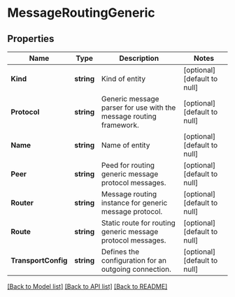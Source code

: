# MessageRoutingGeneric

## Properties
Name | Type | Description | Notes
------------ | ------------- | ------------- | -------------
**Kind** | **string** | Kind of entity | [optional] [default to null]
**Protocol** | **string** | Generic message parser for use with the message routing framework. | [optional] [default to null]
**Name** | **string** | Name of entity | [optional] [default to null]
**Peer** | **string** | Peed for routing generic message protocol messages. | [optional] [default to null]
**Router** | **string** | Message routing instance for generic message protocol. | [optional] [default to null]
**Route** | **string** | Static route for routing generic message protocol messages. | [optional] [default to null]
**TransportConfig** | **string** | Defines the configuration for an outgoing connection. | [optional] [default to null]

[[Back to Model list]](../README.md#documentation-for-models) [[Back to API list]](../README.md#documentation-for-api-endpoints) [[Back to README]](../README.md)


